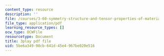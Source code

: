 ```yaml
---
content_type: resource
description: ''
file: /courses/3-60-symmetry-structure-and-tensor-properties-of-materials-fall-2005/5be6a34998cb641d45e4967be020e516_THTQT2aykaA.pdf
file_type: application/pdf
learning_resource_types: []
ocw_type: OCWFile
resourcetype: Document
title: 3play pdf file
uid: 5be6a349-98cb-641d-45e4-967be020e516
---
```

